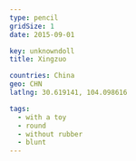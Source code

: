 ```yaml
---
type: pencil
gridSize: 1
date: 2015-09-01

key: unknowndoll
title: Xingzuo

countries: China
geo: CHN
latlng: 30.619141, 104.098616

tags:
  - with a toy
  - round
  - without rubber
  - blunt
---
```

